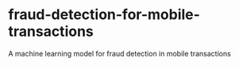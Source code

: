 # fraud-detection-for-mobile-transactions
A machine learning model for fraud detection in mobile  transactions
